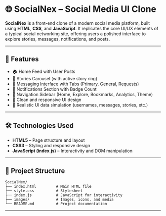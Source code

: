 
# 🌐 SocialNex – Social Media UI Clone

**SocialNex** is a front-end clone of a modern social media platform, built using **HTML**, **CSS**, and **JavaScript**. It replicates the core UI/UX elements of a typical social networking site, offering users a polished interface to explore stories, messages, notifications, and posts.

---

## 🚀 Features

- 🏠 Home Feed with User Posts
- 📸 Stories Carousel (with active story ring)
- 💬 Messaging Interface with Tabs (Primary, General, Requests)
- 🔔 Notifications Section with Badge Count
- 🧭 Navigation Sidebar (Home, Explore, Bookmarks, Analytics, Theme)
- 🎨 Clean and responsive UI design
- 🧠 Realistic UI data simulation (usernames, messages, stories, etc.)

---

## 🛠️ Technologies Used

- **HTML5** – Page structure and layout
- **CSS3** – Styling and responsive design
- **JavaScript (index.js)** – Interactivity and DOM manipulation

---

## 📁 Project Structure

```
SocialNex/
├── index.html         # Main HTML file
├── style.css          # Stylesheet
├── index.js           # JavaScript for interactivity
├── images/            # Images, icons, and media
└── README.md          # Project documentation
```

---
